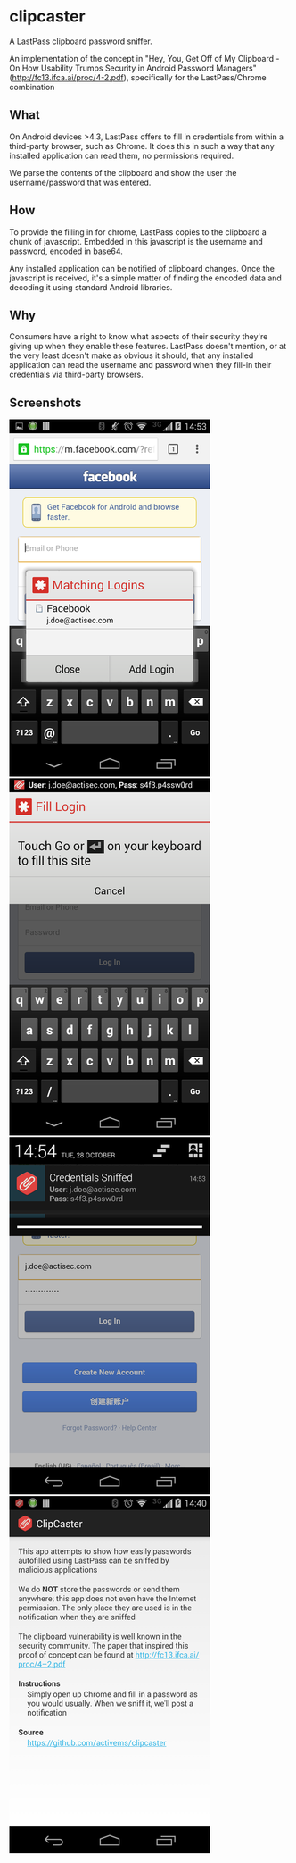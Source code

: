 clipcaster
==========

A LastPass clipboard password sniffer. 

An implementation of the concept in "Hey, You, Get Off of My Clipboard - On How Usability Trumps Security in Android Password Managers" (http://fc13.ifca.ai/proc/4-2.pdf), specifically for the LastPass/Chrome combination

What
----

On Android devices >4.3, LastPass offers to fill in credentials from within a third-party browser, such as Chrome. It does this in such a way that any installed application can read them, no permissions required.

We parse the contents of the clipboard and show the user the username/password that was entered.


How
---

To provide the filling in for chrome, LastPass copies to the clipboard a chunk of javascript. Embedded in this javascript is the username and password, encoded in base64. 

Any installed application can be notified of clipboard changes. Once the javascript is received, it's a simple matter of finding the encoded data and decoding it using standard Android libraries.

Why
---

Consumers have a right to know what aspects of their security they're giving up when they enable these features. LastPass doesn't mention, or at the very least doesn't make as obvious it should, that any installed application can read the username and password when they fill-in their credentials via third-party browsers.

Screenshots
-----------

![](https://raw.githubusercontent.com/activems/clipcaster/master/screenshots/ClipCasterFB_LP_Dialog_half.png) ![](https://raw.githubusercontent.com/activems/clipcaster/master/screenshots/ClipCasterFB_creds_ticker_half.png) ![](https://raw.githubusercontent.com/activems/clipcaster/master/screenshots/ClipCasterFB_creds_notif_half.png) ![](https://raw.githubusercontent.com/activems/clipcaster/master/screenshots/ClipCasterAbout_half.png)
